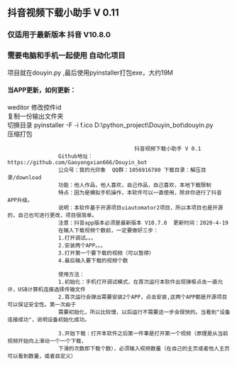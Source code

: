 ## 抖音视频下载小助手 V 0.11
### 仅适用于最新版本 抖音 V10.8.0
### 需要电脑和手机一起使用 自动化项目


项目就在douyin.py ,最后使用pyinstaller打包exe，大约19M


#### 当APP更新，如何更新：
weditor 修改控件id  
复制一份输出文件夹  
切换目录  pyinstaller -F -i f.ico D:\python_project\Douyin_bot\douyin.py  
压缩打包  


                                            抖音视频下载小助手 V 0.1
                    Github地址：https://github.com/Gaoyongxian666/Douyin_bot
                    公众号：我的光印象  QQ群：1056916780 下载目录：解压目录/download
                    功能：他人作品，他人喜欢，自己作品，自己喜欢，本地下载限制
                    特点：因为是模拟手机操作，本软件可以一直使用，除非你进行了抖音APP升级。
                    说明：本软件基于开源项目uiautomator2项目，所以本项目也是开源的，自己也可进行更改，项目很简单。
                    注意：抖音app版本必须是最新版本 V10.7.0  更新时间：2020-4-19
                    在输入下载视频个数前，一定要做好三步：  
                    1.打开调试。。。  
                    2.安装两个APP。。。  
                    3.打开第一个要下载的视频（可以暂停）  
                    4.最后输入要下载的视频个数  

                    使用方法：
                    1.初始化：手机打开调试模式，在首次运行本软件出现弹框点击一直允许，USB计算机连接选择传输文件
                    2.首次运行会弹出需要安装2个APP，点击安装,这两个APP都是开源项目可以保证安全性。第一次由于
                    需要初始化，所以比较慢，以后运行不需要这一步会很快的。当看到"设备连接成功"，说明设备初始化成功。
                    
                    3.开始下载：打开本软件之后第一件事是打开第一个视频（原理是从当前视频开始向上滑动一个一个下载，
                    下滑的次数即下载个数），必须输入视频数量（在自己的主页或者他人主页可以看到数量，或者自定义）
